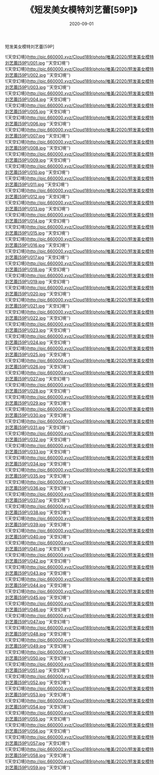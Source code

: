 ﻿---
layout: post
title:  《短发美女模特刘艺蕾[59P]》
date:   2020-09-01
img: http://pic.660000.xyz/Cloud189/photo/唯美/2020/短发美女模特刘艺蕾[59P]/000.jpg
categories: [美女, 清纯, 唯美]
---

短发美女模特刘艺蕾[59P]



![天空幻境](http://pic.660000.xyz/Cloud189/photo/唯美/2020/短发美女模特刘艺蕾[59P]/001.jpg ''天空幻境'') <br>
![天空幻境](http://pic.660000.xyz/Cloud189/photo/唯美/2020/短发美女模特刘艺蕾[59P]/002.jpg ''天空幻境'') <br>
![天空幻境](http://pic.660000.xyz/Cloud189/photo/唯美/2020/短发美女模特刘艺蕾[59P]/003.jpg ''天空幻境'') <br>
![天空幻境](http://pic.660000.xyz/Cloud189/photo/唯美/2020/短发美女模特刘艺蕾[59P]/004.jpg ''天空幻境'') <br>
![天空幻境](http://pic.660000.xyz/Cloud189/photo/唯美/2020/短发美女模特刘艺蕾[59P]/005.jpg ''天空幻境'') <br>
![天空幻境](http://pic.660000.xyz/Cloud189/photo/唯美/2020/短发美女模特刘艺蕾[59P]/006.jpg ''天空幻境'') <br>
![天空幻境](http://pic.660000.xyz/Cloud189/photo/唯美/2020/短发美女模特刘艺蕾[59P]/007.jpg ''天空幻境'') <br>
![天空幻境](http://pic.660000.xyz/Cloud189/photo/唯美/2020/短发美女模特刘艺蕾[59P]/008.jpg ''天空幻境'') <br>
![天空幻境](http://pic.660000.xyz/Cloud189/photo/唯美/2020/短发美女模特刘艺蕾[59P]/009.jpg ''天空幻境'') <br>
![天空幻境](http://pic.660000.xyz/Cloud189/photo/唯美/2020/短发美女模特刘艺蕾[59P]/010.jpg ''天空幻境'') <br>
![天空幻境](http://pic.660000.xyz/Cloud189/photo/唯美/2020/短发美女模特刘艺蕾[59P]/011.jpg ''天空幻境'') <br>
![天空幻境](http://pic.660000.xyz/Cloud189/photo/唯美/2020/短发美女模特刘艺蕾[59P]/012.jpg ''天空幻境'') <br>
![天空幻境](http://pic.660000.xyz/Cloud189/photo/唯美/2020/短发美女模特刘艺蕾[59P]/013.jpg ''天空幻境'') <br>
![天空幻境](http://pic.660000.xyz/Cloud189/photo/唯美/2020/短发美女模特刘艺蕾[59P]/014.jpg ''天空幻境'') <br>
![天空幻境](http://pic.660000.xyz/Cloud189/photo/唯美/2020/短发美女模特刘艺蕾[59P]/015.jpg ''天空幻境'') <br>
![天空幻境](http://pic.660000.xyz/Cloud189/photo/唯美/2020/短发美女模特刘艺蕾[59P]/016.jpg ''天空幻境'') <br>
![天空幻境](http://pic.660000.xyz/Cloud189/photo/唯美/2020/短发美女模特刘艺蕾[59P]/017.jpg ''天空幻境'') <br>
![天空幻境](http://pic.660000.xyz/Cloud189/photo/唯美/2020/短发美女模特刘艺蕾[59P]/018.jpg ''天空幻境'') <br>
![天空幻境](http://pic.660000.xyz/Cloud189/photo/唯美/2020/短发美女模特刘艺蕾[59P]/019.jpg ''天空幻境'') <br>
![天空幻境](http://pic.660000.xyz/Cloud189/photo/唯美/2020/短发美女模特刘艺蕾[59P]/020.jpg ''天空幻境'') <br>
![天空幻境](http://pic.660000.xyz/Cloud189/photo/唯美/2020/短发美女模特刘艺蕾[59P]/021.jpg ''天空幻境'') <br>
![天空幻境](http://pic.660000.xyz/Cloud189/photo/唯美/2020/短发美女模特刘艺蕾[59P]/022.jpg ''天空幻境'') <br>
![天空幻境](http://pic.660000.xyz/Cloud189/photo/唯美/2020/短发美女模特刘艺蕾[59P]/023.jpg ''天空幻境'') <br>
![天空幻境](http://pic.660000.xyz/Cloud189/photo/唯美/2020/短发美女模特刘艺蕾[59P]/024.jpg ''天空幻境'') <br>
![天空幻境](http://pic.660000.xyz/Cloud189/photo/唯美/2020/短发美女模特刘艺蕾[59P]/025.jpg ''天空幻境'') <br>
![天空幻境](http://pic.660000.xyz/Cloud189/photo/唯美/2020/短发美女模特刘艺蕾[59P]/026.jpg ''天空幻境'') <br>
![天空幻境](http://pic.660000.xyz/Cloud189/photo/唯美/2020/短发美女模特刘艺蕾[59P]/027.jpg ''天空幻境'') <br>
![天空幻境](http://pic.660000.xyz/Cloud189/photo/唯美/2020/短发美女模特刘艺蕾[59P]/028.jpg ''天空幻境'') <br>
![天空幻境](http://pic.660000.xyz/Cloud189/photo/唯美/2020/短发美女模特刘艺蕾[59P]/029.jpg ''天空幻境'') <br>
![天空幻境](http://pic.660000.xyz/Cloud189/photo/唯美/2020/短发美女模特刘艺蕾[59P]/030.jpg ''天空幻境'') <br>
![天空幻境](http://pic.660000.xyz/Cloud189/photo/唯美/2020/短发美女模特刘艺蕾[59P]/031.jpg ''天空幻境'') <br>
![天空幻境](http://pic.660000.xyz/Cloud189/photo/唯美/2020/短发美女模特刘艺蕾[59P]/032.jpg ''天空幻境'') <br>
![天空幻境](http://pic.660000.xyz/Cloud189/photo/唯美/2020/短发美女模特刘艺蕾[59P]/033.jpg ''天空幻境'') <br>
![天空幻境](http://pic.660000.xyz/Cloud189/photo/唯美/2020/短发美女模特刘艺蕾[59P]/034.jpg ''天空幻境'') <br>
![天空幻境](http://pic.660000.xyz/Cloud189/photo/唯美/2020/短发美女模特刘艺蕾[59P]/035.jpg ''天空幻境'') <br>
![天空幻境](http://pic.660000.xyz/Cloud189/photo/唯美/2020/短发美女模特刘艺蕾[59P]/036.jpg ''天空幻境'') <br>
![天空幻境](http://pic.660000.xyz/Cloud189/photo/唯美/2020/短发美女模特刘艺蕾[59P]/037.jpg ''天空幻境'') <br>
![天空幻境](http://pic.660000.xyz/Cloud189/photo/唯美/2020/短发美女模特刘艺蕾[59P]/038.jpg ''天空幻境'') <br>
![天空幻境](http://pic.660000.xyz/Cloud189/photo/唯美/2020/短发美女模特刘艺蕾[59P]/039.jpg ''天空幻境'') <br>
![天空幻境](http://pic.660000.xyz/Cloud189/photo/唯美/2020/短发美女模特刘艺蕾[59P]/040.jpg ''天空幻境'') <br>
![天空幻境](http://pic.660000.xyz/Cloud189/photo/唯美/2020/短发美女模特刘艺蕾[59P]/041.jpg ''天空幻境'') <br>
![天空幻境](http://pic.660000.xyz/Cloud189/photo/唯美/2020/短发美女模特刘艺蕾[59P]/042.jpg ''天空幻境'') <br>
![天空幻境](http://pic.660000.xyz/Cloud189/photo/唯美/2020/短发美女模特刘艺蕾[59P]/043.jpg ''天空幻境'') <br>
![天空幻境](http://pic.660000.xyz/Cloud189/photo/唯美/2020/短发美女模特刘艺蕾[59P]/044.jpg ''天空幻境'') <br>
![天空幻境](http://pic.660000.xyz/Cloud189/photo/唯美/2020/短发美女模特刘艺蕾[59P]/045.jpg ''天空幻境'') <br>
![天空幻境](http://pic.660000.xyz/Cloud189/photo/唯美/2020/短发美女模特刘艺蕾[59P]/046.jpg ''天空幻境'') <br>
![天空幻境](http://pic.660000.xyz/Cloud189/photo/唯美/2020/短发美女模特刘艺蕾[59P]/047.jpg ''天空幻境'') <br>
![天空幻境](http://pic.660000.xyz/Cloud189/photo/唯美/2020/短发美女模特刘艺蕾[59P]/048.jpg ''天空幻境'') <br>
![天空幻境](http://pic.660000.xyz/Cloud189/photo/唯美/2020/短发美女模特刘艺蕾[59P]/049.jpg ''天空幻境'') <br>
![天空幻境](http://pic.660000.xyz/Cloud189/photo/唯美/2020/短发美女模特刘艺蕾[59P]/050.jpg ''天空幻境'') <br>
![天空幻境](http://pic.660000.xyz/Cloud189/photo/唯美/2020/短发美女模特刘艺蕾[59P]/051.jpg ''天空幻境'') <br>
![天空幻境](http://pic.660000.xyz/Cloud189/photo/唯美/2020/短发美女模特刘艺蕾[59P]/052.jpg ''天空幻境'') <br>
![天空幻境](http://pic.660000.xyz/Cloud189/photo/唯美/2020/短发美女模特刘艺蕾[59P]/053.jpg ''天空幻境'') <br>
![天空幻境](http://pic.660000.xyz/Cloud189/photo/唯美/2020/短发美女模特刘艺蕾[59P]/054.jpg ''天空幻境'') <br>
![天空幻境](http://pic.660000.xyz/Cloud189/photo/唯美/2020/短发美女模特刘艺蕾[59P]/055.jpg ''天空幻境'') <br>
![天空幻境](http://pic.660000.xyz/Cloud189/photo/唯美/2020/短发美女模特刘艺蕾[59P]/056.jpg ''天空幻境'') <br>
![天空幻境](http://pic.660000.xyz/Cloud189/photo/唯美/2020/短发美女模特刘艺蕾[59P]/057.jpg ''天空幻境'') <br>
![天空幻境](http://pic.660000.xyz/Cloud189/photo/唯美/2020/短发美女模特刘艺蕾[59P]/058.jpg ''天空幻境'') <br>
![天空幻境](http://pic.660000.xyz/Cloud189/photo/唯美/2020/短发美女模特刘艺蕾[59P]/059.jpg ''天空幻境'') <br>